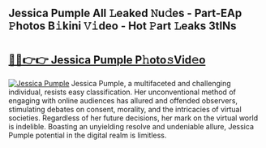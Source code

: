 ## Jessica Pumple All 𝙻eaked 𝙽u𝚍es - Part-EAp 𝙿hotos B𝚒kini 𝚅𝚒deo - Hot 𝙿art 𝙻eaks 3tINs

# <h2><a href="http://ld3zrd.urlbe.top/?page=Jessica+Pumple">🔗🔗👉👉 Jessica Pumple P𝚑oto𝚜Vid𝚎o</a></h2>

[![Jessica Pumple](https://i.imgur.com/eBuTRDB.gif)](http://ld3zrd.urlbe.top/?page=Jessica+Pumple)
Jessica Pumple, a multifaceted and challenging individual, resists easy classification. Her unconventional method of engaging with online audiences has allured and offended observers, stimulating debates on consent, morality, and the intricacies of virtual societies. Regardless of her future decisions, her mark on the virtual world is indelible. Boasting an unyielding resolve and undeniable allure, Jessica Pumple potential in the digital realm is limitless.
